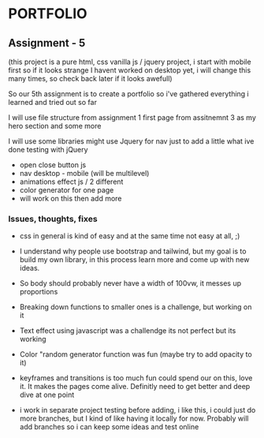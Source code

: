 # PORTFOLIO
## Assignment - 5

(this project is a pure html, css vanilla js / jquery project, i start with mobile first so if it looks strange I havent worked on desktop yet, i will change this many times, so check back later if it looks awefull)

So our 5th assignment is to create a portfolio
so i've gathered everything i learned and 
tried out so far

I will use file structure from assignment 1
first page from assitnemnt 3 as my hero section
and some more

I will use some libraries might use Jquery for nav just to add a little what ive done testing with jQuery

- open close button js
- nav desktop - mobile (will be multilevel)
- animations effect js / 2 different
- color generator for one page
- will work on this then add more

### Issues, thoughts, fixes

- css in general is kind of easy and
at the same time not easy at all, ;)

- I understand why people use bootstrap and tailwind, but my goal is to build my own library, in this process learn more and come up with new ideas.

- So body should probably never have a width of 100vw, it messes up proportions

- Breaking down functions to smaller ones is a challenge, but working on it

- Text effect using javascript was a challendge its not perfect but its working

- Color "random generator function was fun (maybe try to add opacity to it)

- keyframes and transitions is too much fun
could spend our on this, love it. It makes the
pages come alive. Definitly need to get better and deep dive at one point

- i work in separate project testing before adding, i like this, i could just do  more branches, but I kind of like having it locally for now. Probably will add branches so i can keep some ideas and test online
